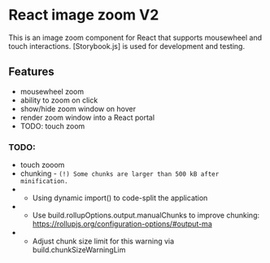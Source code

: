 # React image zoom V2

This is an image zoom component for React that supports mousewheel and touch interactions.
[Storybook.js] is used for development and testing.

## Features

- mousewheel zoom
- ability to zoom on click
- show/hide zoom window on hover
- render zoom window into a React portal
- TODO: touch zoom

### TODO:

- touch zooom
- chunking - `(!) Some chunks are larger than 500 kB after minification.`
- - Using dynamic import() to code-split the application
- - Use build.rollupOptions.output.manualChunks to improve chunking: https://rollupjs.org/configuration-options/#output-ma
- - Adjust chunk size limit for this warning via build.chunkSizeWarningLim
